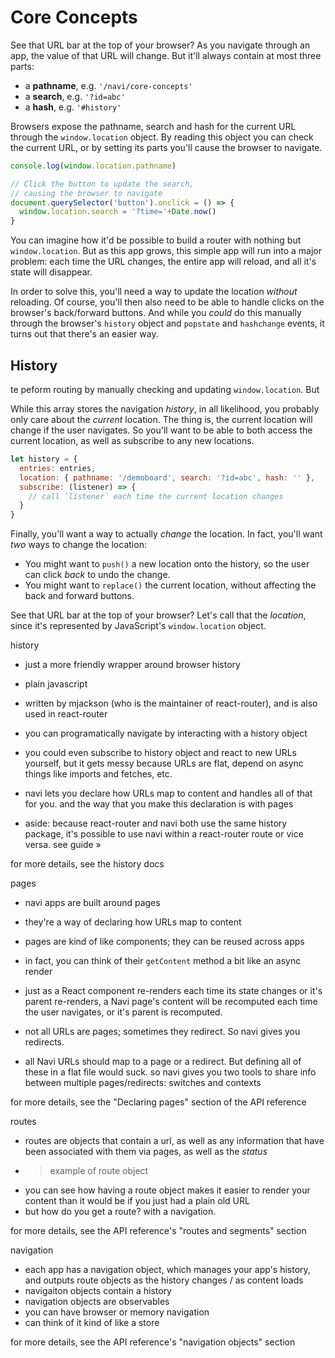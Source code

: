 Core Concepts
=============

See that URL bar at the top of your browser? As you navigate through an app, the value of that URL will change. But it'll always contain at most three parts: 

- a **pathname**, e.g. `'/navi/core-concepts'`
- a **search**, e.g. `'?id=abc'`
- a **hash**, e.g. `'#history'`

Browsers expose the pathname, search and hash for the current URL through the `window.location` object. By reading this object you can check the current URL, or by setting its parts you'll cause the browser to navigate.

```js
console.log(window.location.pathname)

// Click the button to update the search,
// causing the browser to navigate
document.querySelector('button').onclick = () => {
  window.location.search = '?time='+Date.now()
}
```

You can imagine how it'd be possible to build a router with nothing but `window.location`. But as this app grows, this simple app will run into a major problem: each time the URL changes, the entire app will reload, and all it's state will disappear.

In order to solve this, you'll need a way to update the location *without* reloading. Of course, you'll then also need to be able to handle clicks on the browser's back/forward buttons. And while you *could* do this manually through the browser's `history` object and `popstate` and `hashchange` events, it turns out that there's an easier way.


History
-------




te peform routing by manually checking and updating `window.location`. But 




While this array stores the navigation *history*, in all likelihood, you probably only care about the *current* location. The thing is, the current location will change if the user navigates. So you'll want to be able to both access the current location, as well as subscribe to any new locations.

```js
let history = {
  entries: entries,
  location: { pathname: '/demoboard', search: '?id=abc', hash: '' },
  subscribe: (listener) => {
    // call `listener` each time the current location changes
  }
}
```

Finally, you'll want a way to actually *change* the location. In fact, you'll want *two* ways to change the location:

- You might want to `push()` a new location onto the history, so the user can click *back* to undo the change.
- You might want to `replace()` the current location, without affecting the back and forward buttons.







See that URL bar at the top of your browser? Let's call that the *location*, since it's represented by JavaScript's `window.location` object.



history

- just a more friendly wrapper around browser history
- plain javascript
- written by mjackson (who is the maintainer of react-router), and is also used in react-router
- you can programatically navigate by interacting with a history object
- you could even subscribe to history object and react to new URLs yourself, but it gets
  messy because URLs are flat, depend on async things like imports and fetches, etc.
- navi lets you declare how URLs map to content and handles all of that for you. and the
  way that you make this declaration is with pages

- aside: because react-router and navi both use the same history package, it's possible to use navi within a react-router route or vice versa. see guide &raquo;

for more details, see the history docs


pages

- navi apps are built around pages
- they're a way of declaring how URLs map to content

- pages are kind of like components; they can be reused across apps
- in fact, you can think of their `getContent` method a bit like an async render
- just as a React component re-renders each time its state changes or it's parent re-renders, a Navi page's content will be recomputed each time the user navigates, or it's parent is recomputed.

- not all URLs are pages; sometimes they redirect. So navi gives you redirects.

- all Navi URLs should map to a page or a redirect. But defining all of these in a
  flat file would suck. so navi gives you two tools to share info between multiple pages/redirects:
  switches and contexts
  
for more details, see the "Declaring pages" section of the API reference


routes

- routes are objects that contain a url, as well as any information that have been associated with them via pages, as well as the *status*
- > example of route object
- you can see how having a route object makes it easier to render your content than it would be if you just had a plain old URL
- but how do you get a route? with a navigation.

for more details, see the API reference's "routes and segments" section


navigation

- each app has a navigation object, which manages your app's history, and outputs route objects as the history changes / as content loads
- navigaiton objects contain a history
- navigation objects are observables
- you can have browser or memory navigation
- can think of it kind of like a store

for more details, see the API reference's "navigation objects" section